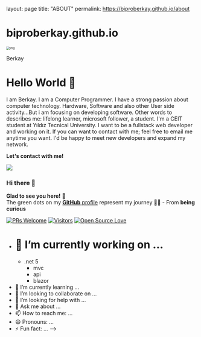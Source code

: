 layout: page
title: "ABOUT"
permalink: https://biproberkay.github.io/about

# biproberkay.github.io
<img src="https://avatars.githubusercontent.com/u/58739068?v=4" alt="img" style="zoom:55%;" />



Berkay

# Hello World 👋
I am Berkay. I am a Computer Programmer. I have a strong passion about computer technology. Hardware, Software and also other User side activity...But i am focusing on developing software. Other words to describes me: lifelong learner, microsoft follower, a student.
I'm a CEIT student at Yıldız Tecnical University. I want to be a fullstack web developer and working on it. If you can want to contact with me; feel free to email me anytime you want. I'd be happy to meet new developers and expand my network.

**Let's contact with me!**

![](https://github-readme-stats.vercel.app/api?username=biproberkay&show_icons=true)

### Hi there 👋
**Glad to see you here!** :star_struck: <br> The green dots on my [**GitHub** profile](https://github.com/biproberkay?tab=repositories) represent my journey :running_man: - From **being curious** 

[![PRs Welcome](https://img.shields.io/badge/PRs-welcome-brightgreen.svg?style=flat&logo=github)](https://github.com/biproberkay) 
[![Visitors](https://visitor-badge.glitch.me/badge?page_id=biproberkay.visitor-badge)](https://github.com/biproberkay) 
[![Open Source Love](https://badges.frapsoft.com/os/v2/open-source.svg?v=103)](https://github.com/biproberkay)


- # 🔭 I’m currently working on ... 
  - .net 5 
    - mvc 
    - api
    - blazor
- 🌱 I’m currently learning ...
- 👯 I’m looking to collaborate on ...
- 🤔 I’m looking for help with ...
- 💬 Ask me about ...
- 📫 How to reach me: ...
- 😄 Pronouns: ...
- ⚡ Fun fact: ...
-->

